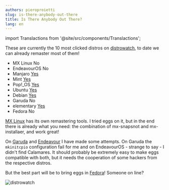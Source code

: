 ```yaml
---
authors: pieroproietti
slug: is-there-anybody-out-there
title: Is There Anybody Out There?
lang: en
---
```

import Translactions from '@site/src/components/Translactions';

<Translactions path="blog/is-there-anybody-out-there"/>

These are currently the 10 most clicked distros on [distrowatch](https://distrowatch.com/), to date we can already remaster 
most of them!

* MX Linux	No
* EndeavourOS No
* Manjaro [Yes](https://sourceforge.net/projects/penguins-eggs/files/iso/manjaro/)
* Mint [Yes](https://sourceforge.net/projects/penguins-eggs/files/iso/linuxmint/)
* Pop!_OS [Yes](https://sourceforge.net/projects/penguins-eggs/files/iso/linuxmint/)
* Ubuntu [Yes](https://sourceforge.net/projects/penguins-eggs/files/iso/ubuntu/)
* Debian [Yes](https://sourceforge.net/projects/penguins-eggs/files/iso/debian/)
* Garuda No
* elementary [Yes](https://sourceforge.net/projects/penguins-eggs/files/iso/elementary/)
* Fedora No

[MX Linux](https://mxlinux.org/) has its own remastering tools. I tried eggs on it, but in the end there is already what you need: the combination of mx-snapsnot and mx-installaer, and work great!

On [Garuda](https://garudalinux.org/) and [Endeavour](https://endeavouros.com/) I have made some attempts. On Garuda the ```mkinitcpio``` configuration fail for me and on EndeavourOS - strange to say - I didn't find Calamares. It should probably be extremely easy to make eggs compatible with both, but it needs the cooperation of some hackers from the respective distros.

But the best part will be to bring eggs in [Fedora](https://getfedora.org/)! Someone on line?

![distrowatch](/images/distrowatch.png)